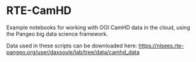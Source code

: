 # RTE-CamHD

Example notebooks for working with OOI CamHD data in the cloud, using the Pangeo
big data science framework.

Data used in these scripts can be downloaded here: 
https://nlsees.rte-pangeo.org/user/daxsoule/lab/tree/data/camhd_data


